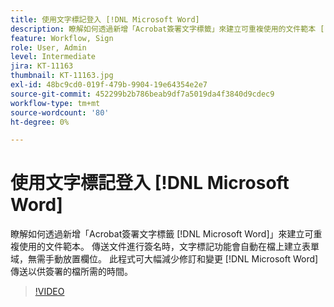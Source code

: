 ```yaml
---
title: 使用文字標記登入 [!DNL Microsoft Word]
description: 瞭解如何透過新增「Acrobat簽署文字標籤」來建立可重複使用的文件範本 [!DNL Microsoft Word]
feature: Workflow, Sign
role: User, Admin
level: Intermediate
jira: KT-11163
thumbnail: KT-11163.jpg
exl-id: 48bc9cd0-019f-479b-9904-19e64354e2e7
source-git-commit: 452299b2b786beab9df7a5019da4f3840d9cdec9
workflow-type: tm+mt
source-wordcount: '80'
ht-degree: 0%

---
```


# 使用文字標記登入 [!DNL Microsoft Word]

瞭解如何透過新增「Acrobat簽署文字標籤 [!DNL Microsoft Word]」來建立可重複使用的文件範本。 傳送文件進行簽名時，文字標記功能會自動在檔上建立表單域，無需手動放置欄位。 此程式可大幅減少修訂和變更 [!DNL Microsoft Word] 傳送以供簽署的檔所需的時間。

>[!VIDEO](https://video.tv.adobe.com/v/3409482?quality=12&learn=on&hidetitle=true)
